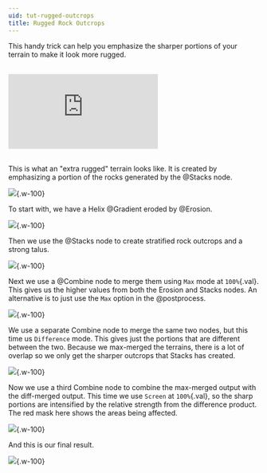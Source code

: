 ```yaml
---
uid: tut-rugged-outcrops
title: Rugged Rock Outcrops
---
```


This handy trick can help you emphasize the sharper portions of your terrain to make it look more rugged.

<br>

<div class="embed-responsive embed-responsive-16by9">
<iframe class="embed-responsive-item" src="https://www.youtube-nocookie.com/embed/c8g4AYPm2XA" frameborder="0" allow="accelerometer; autoplay; encrypted-media; gyroscope; picture-in-picture" allowfullscreen></iframe>
</div>

<br>

This is what an "extra rugged" terrain looks like. It is created by emphasizing a portion of the rocks generated by the @Stacks node.


![](/images/tut/cmix1.webp){.w-100}


To start with, we have a Helix @Gradient eroded by @Erosion.


![](/images/tut/rugged1.webp){.w-100}

Then we use the @Stacks node to create stratified rock outcrops and a strong talus.

![](/images/tut/rugged2.webp){.w-100}

Next we use a @Combine node to merge them using `Max` mode at `100%`{.val}. This gives us the higher values from both the Erosion and Stacks nodes. An alternative is to just use the `Max` option in the @postprocess.

![](/images/tut/rugged3.webp){.w-100}

We use a separate Combine node to merge the same two nodes, but this time us `Difference` mode. This gives just the portions that are different between the two. Because we max-merged the terrains, there is a lot of overlap so we only get the sharper outcrops that Stacks has created.

![](/images/tut/rugged4.webp){.w-100}

Now we use a third Combine node to combine the max-merged output with the diff-merged output. This time we use `Screen` at `100%`{.val}, so the sharp portions are intensified by the relative strength from the difference product. The red mask here shows the areas being affected.

![](/images/tut/rugged6.webp){.w-100}

And this is our final result.

![](/images/tut/rugged5.webp){.w-100}